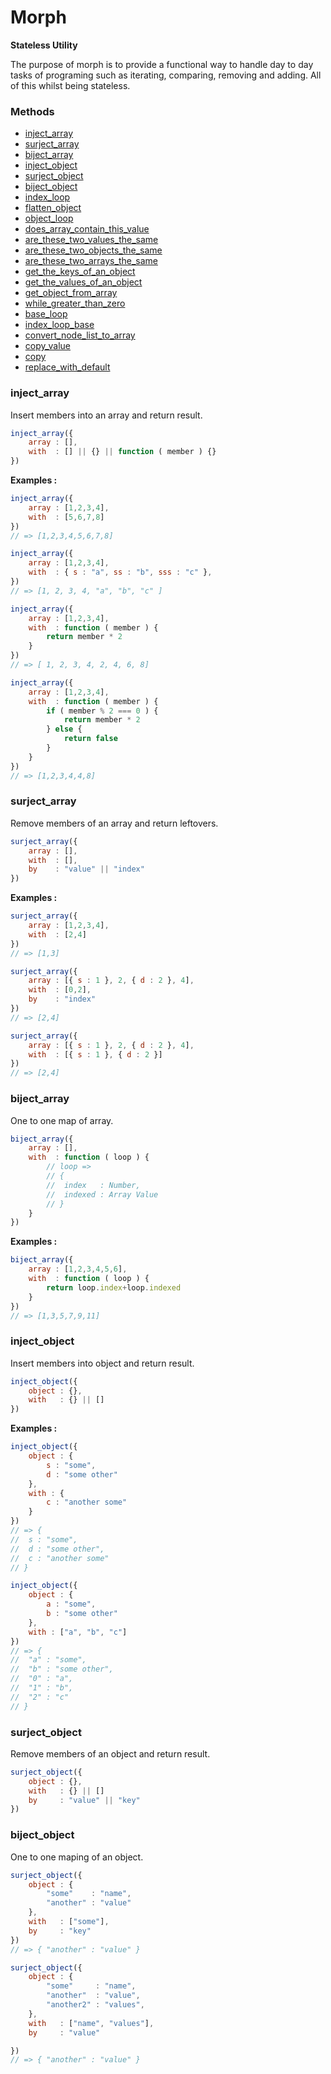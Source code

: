 # Morph

**Stateless Utility**

The purpose of morph is to provide a functional way to handle day to day tasks of programing such as 
iterating, comparing, removing and adding. All of this whilst being stateless.

### Methods

- [inject_array](#inject_array)
- [surject_array](#surject_array)
- [biject_array](#biject_array)
- [inject_object](#inject_object)
- [surject_object](#surject_object)
- [biject_object](#biject_object)
- [index_loop](#index_loop)
- [flatten_object](#flatten_object)
- [object_loop](#object_loop)
- [does_array_contain_this_value](#does_array_contain_this_value)
- [are_these_two_values_the_same](#are_these_two_values_the_same)
- [are_these_two_objects_the_same](#are_these_two_objects_the_same)
- [are_these_two_arrays_the_same](#are_these_two_arrays_the_same)
- [get_the_keys_of_an_object](#get_the_keys_of_an_object)
- [get_the_values_of_an_object](#get_the_values_of_an_object)
- [get_object_from_array](#get_object_from_array)
- [while_greater_than_zero](#while_greater_than_zero)
- [base_loop](#base_loop)
- [index_loop_base](#index_loop_base)
- [convert_node_list_to_array](#convert_node_list_to_array)
- [copy_value](#copy_value)
- [copy](#copy)
- [replace_with_default](#replace_with_default)
	

### inject_array

Insert members into an array and return result.

```javascript
inject_array({
	array : [],
	with  : [] || {} || function ( member ) {}
})
```

**Examples :**

```javascript
inject_array({
	array : [1,2,3,4],
	with  : [5,6,7,8]
})
// => [1,2,3,4,5,6,7,8]

inject_array({
	array : [1,2,3,4],
	with  : { s : "a", ss : "b", sss : "c" },
})
// => [1, 2, 3, 4, "a", "b", "c" ]

inject_array({
	array : [1,2,3,4],
	with  : function ( member ) { 
		return member * 2
	}
})
// => [ 1, 2, 3, 4, 2, 4, 6, 8]

inject_array({
	array : [1,2,3,4],
	with  : function ( member ) { 
		if ( member % 2 === 0 ) {
			return member * 2
		} else {
			return false
		}
	}
}) 
// => [1,2,3,4,4,8]
```

### surject_array

Remove members of an array and return leftovers.

```javascript
surject_array({
	array : [],
	with  : [],
	by    : "value" || "index"
})
```

**Examples :**

```javascript
surject_array({
	array : [1,2,3,4], 
	with  : [2,4]
}) 
// => [1,3]

surject_array({
	array : [{ s : 1 }, 2, { d : 2 }, 4],
	with  : [0,2],
	by    : "index"
})
// => [2,4]

surject_array({
	array : [{ s : 1 }, 2, { d : 2 }, 4],
	with  : [{ s : 1 }, { d : 2 }]
})
// => [2,4]
```

### biject_array

One to one map of array.

```javascript
biject_array({
	array : [],
	with  : function ( loop ) {
		// loop =>
		// {
		// 	index   : Number,
		// 	indexed : Array Value
		// }
	}
})
```
**Examples :**

```javascript
biject_array({
	array : [1,2,3,4,5,6],
	with  : function ( loop ) { 
		return loop.index+loop.indexed
	}
})
// => [1,3,5,7,9,11]
```

### inject_object

Insert members into object and return result.

```javascript
inject_object({
	object : {},
	with   : {} || []
})
```

**Examples :**

```javascript
inject_object({
	object : { 
		s : "some",
		d : "some other"
	},
	with : { 
		c : "another some"
	}
}) 
// => {
//	s : "some",
//	d : "some other",
//	c : "another some"
// }

inject_object({
	object : { 
		a : "some",
		b : "some other"
	},
	with : ["a", "b", "c"]
}) 
// => {
// 	"a" : "some",
// 	"b" : "some other",
// 	"0" : "a",
// 	"1" : "b",
// 	"2" : "c"
// }
```

### surject_object

Remove members of an object and return result.

```javascript
surject_object({
	object : {},
	with   : {} || []
	by     : "value" || "key"
})
```

### biject_object

One to one maping of an object.

```javascript
surject_object({
	object : { 
		"some"    : "name",
		"another" : "value"
	},
	with   : ["some"],
	by     : "key"
}) 
// => { "another" : "value" }

surject_object({
	object : { 
		"some"     : "name", 
		"another"  : "value",
		"another2" : "values",
	},
	with   : ["name", "values"],
	by     : "value"

})
// => { "another" : "value" }
```